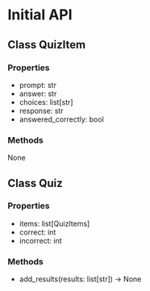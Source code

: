 
# Initial API

## Class QuizItem

### Properties

- prompt: str
- answer: str
- choices: list[str]
- response: str
- answered_correctly: bool

### Methods

None

## Class Quiz

### Properties

- items: list[QuizItems]
- correct: int
- incorrect: int

### Methods

- add_results(results: list[str]) -> None